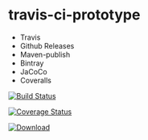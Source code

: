 # travis-ci-prototype

- Travis
- Github Releases
- Maven-publish
- Bintray
- JaCoCo
- Coveralls

[![Build Status](https://travis-ci.com/pedrocaleia/travis-ci-prototype.svg?branch=master)](https://travis-ci.com/pedrocaleia/travis-ci-prototype)

[![Coverage Status](https://coveralls.io/repos/github/pedrocaleia/travis-ci-prototype/badge.svg?branch=master)](https://coveralls.io/github/pedrocaleia/travis-ci-prototype?branch=master)

[ ![Download](https://api.bintray.com/packages/pedrocaleia/maven/travis-ci-prototype/images/download.svg) ](https://bintray.com/pedrocaleia/maven/travis-ci-prototype/_latestVersion)